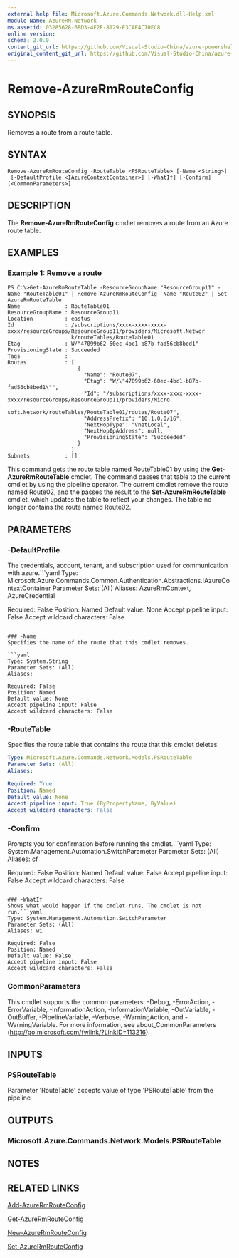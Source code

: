 ```yaml
---
external help file: Microsoft.Azure.Commands.Network.dll-Help.xml
Module Name: AzureRM.Network
ms.assetid: 03285628-6BD3-4F2F-8129-E3CAE4C70EC8
online version:
schema: 2.0.0
content_git_url: https://github.com/Visual-Studio-China/azure-powershell/blob/preview/src/ResourceManager/Network/Commands.Network/help/Remove-AzureRmRouteConfig.md
original_content_git_url: https://github.com/Visual-Studio-China/azure-powershell/blob/preview/src/ResourceManager/Network/Commands.Network/help/Remove-AzureRmRouteConfig.md
---
```


# Remove-AzureRmRouteConfig

## SYNOPSIS
Removes a route from a route table.

## SYNTAX

```
Remove-AzureRmRouteConfig -RouteTable <PSRouteTable> [-Name <String>]
 [-DefaultProfile <IAzureContextContainer>] [-WhatIf] [-Confirm] [<CommonParameters>]
```

## DESCRIPTION
The **Remove-AzureRmRouteConfig** cmdlet removes a route from an Azure route table.

## EXAMPLES

### Example 1: Remove a route
```
PS C:\>Get-AzureRmRouteTable -ResourceGroupName "ResourceGroup11" -Name "RouteTable01" | Remove-AzureRmRouteConfig -Name "Route02" | Set-AzureRmRouteTable
Name              : RouteTable01
ResourceGroupName : ResourceGroup11
Location          : eastus
Id                : /subscriptions/xxxx-xxxx-xxxx-xxxx/resourceGroups/ResourceGroup11/providers/Microsoft.Networ
                    k/routeTables/RouteTable01
Etag              : W/"47099b62-60ec-4bc1-b87b-fad56cb8bed1"
ProvisioningState : Succeeded
Tags              : 
Routes            : [
                      {
                        "Name": "Route07",
                        "Etag": "W/\"47099b62-60ec-4bc1-b87b-fad56cb8bed1\"",
                        "Id": "/subscriptions/xxxx-xxxx-xxxx-xxxx/resourceGroups/ResourceGroup11/providers/Micro
                    soft.Network/routeTables/RouteTable01/routes/Route07",
                        "AddressPrefix": "10.1.0.0/16",
                        "NextHopType": "VnetLocal",
                        "NextHopIpAddress": null, 
                        "ProvisioningState": "Succeeded"
                      }
                    ] 
Subnets           : []
```

This command gets the route table named RouteTable01 by using the **Get-AzureRmRouteTable** cmdlet.
The command passes that table to the current cmdlet by using the pipeline operator.
The current cmdlet remove the route named Route02, and the passes the result to the **Set-AzureRmRouteTable** cmdlet, which updates the table to reflect your changes.
The table no longer contains the route named Route02.

## PARAMETERS

### -DefaultProfile
The credentials, account, tenant, and subscription used for communication with azure.```yaml
Type: Microsoft.Azure.Commands.Common.Authentication.Abstractions.IAzureContextContainer
Parameter Sets: (All)
Aliases: AzureRmContext, AzureCredential

Required: False
Position: Named
Default value: None
Accept pipeline input: False
Accept wildcard characters: False
```

### -Name
Specifies the name of the route that this cmdlet removes.

```yaml
Type: System.String
Parameter Sets: (All)
Aliases: 

Required: False
Position: Named
Default value: None
Accept pipeline input: False
Accept wildcard characters: False
```

### -RouteTable
Specifies the route table that contains the route that this cmdlet deletes.

```yaml
Type: Microsoft.Azure.Commands.Network.Models.PSRouteTable
Parameter Sets: (All)
Aliases: 

Required: True
Position: Named
Default value: None
Accept pipeline input: True (ByPropertyName, ByValue)
Accept wildcard characters: False
```

### -Confirm
Prompts you for confirmation before running the cmdlet.```yaml
Type: System.Management.Automation.SwitchParameter
Parameter Sets: (All)
Aliases: cf

Required: False
Position: Named
Default value: False
Accept pipeline input: False
Accept wildcard characters: False
```

### -WhatIf
Shows what would happen if the cmdlet runs. The cmdlet is not run.```yaml
Type: System.Management.Automation.SwitchParameter
Parameter Sets: (All)
Aliases: wi

Required: False
Position: Named
Default value: False
Accept pipeline input: False
Accept wildcard characters: False
```

### CommonParameters
This cmdlet supports the common parameters: -Debug, -ErrorAction, -ErrorVariable, -InformationAction, -InformationVariable, -OutVariable, -OutBuffer, -PipelineVariable, -Verbose, -WarningAction, and -WarningVariable. For more information, see about_CommonParameters (http://go.microsoft.com/fwlink/?LinkID=113216).

## INPUTS

### PSRouteTable
Parameter 'RouteTable' accepts value of type 'PSRouteTable' from the pipeline

## OUTPUTS

### Microsoft.Azure.Commands.Network.Models.PSRouteTable

## NOTES

## RELATED LINKS

[Add-AzureRmRouteConfig](./Add-AzureRmRouteConfig.md)

[Get-AzureRmRouteConfig](./Get-AzureRmRouteConfig.md)

[New-AzureRmRouteConfig](./New-AzureRmRouteConfig.md)

[Set-AzureRmRouteConfig](./Set-AzureRmRouteConfig.md)


